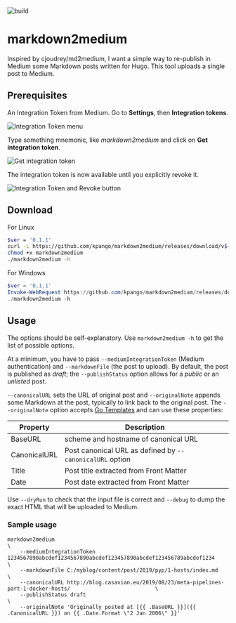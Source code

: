 ![build](https://github.com/kpango/markdown2medium/workflows/build/badge.svg)

# markdown2medium
Inspired by cjoudrey/md2medium, I want a simple way to re-publish in Medium some Markdown posts written for Hugo.
This tool uploads a single post to Medium.


## Prerequisites

An Integration Token from Medium. Go to **Settings**, then **Integration tokens**.

![Integration Token menu](doc/images/2020-05-31_143223.png)

Type something mnemonic, like _markdown2medium_ and click on **Get integration token**.

![Get integration token](doc/images/2020-05-31_143613.png)

The integration token is now available until you explicitly revoke it.

![Integration Token and Revoke button](doc/images/2020-05-31_144529.png)


## Download

For Linux
```bash
$ver = '0.1.1'
curl -L https://github.com/kpango/markdown2medium/releases/download/v${ver}/markdown2medium-${ver}-linux-x64 -o markdown2medium
chmod +x markdown2medium
./markdown2medium -h
```

For Windows
```powershell
$ver = '0.1.1'
Invoke-WebRequest https://github.com/kpango/markdown2medium/releases/download/v${ver}/markdown2medium-${ver}-win-x64.exe -OutFile markdown2medium.exe
./markdown2medium -h
```


## Usage

The options should be self-explanatory. Use `markdown2medium -h` to get the list of possible options.

At a minimum, you have to pass `--mediumIntegrationToken` (Medium authentication) and `--markdownFile` (the post to upload).
By default, the post is published as _draft_; the `--publishStatus` option allows for a _public_ or an _unlisted_ post.

`--canonicalURL` sets the URL of original post and `--originalNote` appends some Markdown at the post, typically to link back to the original post. The `--originalNote` option accepts [Go Templates](https://golang.org/pkg/text/template/) and can use these properties:

 Property       | Description
----------------|-------------
 BaseURL        | scheme and hostname of canonical URL
 CanonicalURL   | Post canonical URL as defined by `--canonicalURL` option
 Title          | Post title extracted from Front Matter
 Date           | Post date extracted from Front Matter

Use `--dryRun` to check that the input file is correct and `--debug` to dump the exact HTML that will be uploaded to Medium.


### Sample usage
```
markdown2medium                                                                                                     \
    --mediumIntegrationToken 1234567890abcdef1234567890abcdef123457890abcdef123456789abcdef1234                     \
    --markdownFile C:/myblog/content/post/2019/pyp/1-hosts/index.md                                                 \
    --canonicalURL http://blog.casavian.eu/2019/08/23/meta-pipelines-part-1-docker-hosts/                           \
    --publishStatus draft                                                                                           \
    --originalNote 'Originally posted at [{{ .BaseURL }}]({{ .CanonicalURL }}) on {{ .Date.Format \"2 Jan 2006\" }}'
```
